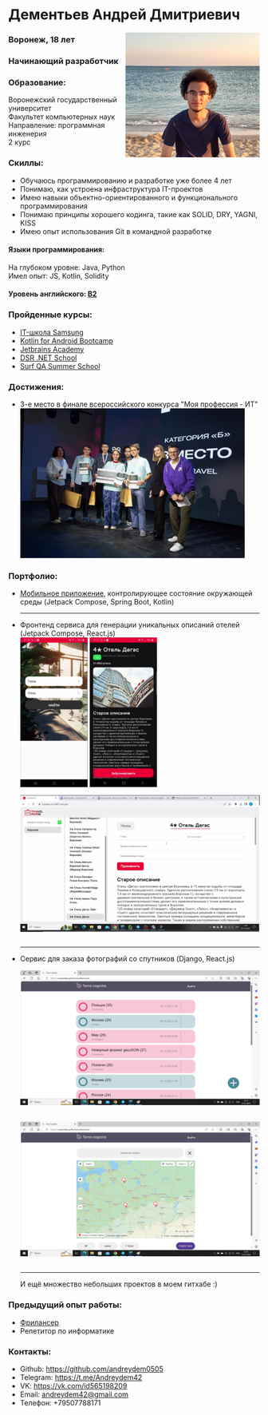 <h1>Дементьев Андрей Дмитриевич</h1>
<img align="right" src="me.jpg" alt="моя фотография" style="height: 250px; object-fit: contain">
<h3>Воронеж, 18 лет</h3>
<h3>Начинающий разработчик</h3>
<h3>Образование:</h3>
Воронежский государственный университет<br>
Факультет компьютерных наук<br>
Направление: программная инженерия<br>
2 курс
<h3>Скиллы:</h3>
<ul>
    <li>Обучаюсь программированию и разработке уже более 4 лет</li>
    <li>Понимаю, как устроена инфраструктура IT-проектов</li>
    <li>Имею навыки объектно-ориентированного и функционального программирования</li>
    <li>Понимаю принципы хорошего кодинга, такие как SOLID, DRY, YAGNI, KISS</li>
    <li>Имею опыт использования Git в командной разработке</li>
</ul>
<h4>Языки программирования:</h4>
На глубоком уровне: Java, Python<br>
Имел опыт: JS, Kotlin, Solidity
<h4>Уровень английского: <a href="https://disk.yandex.ru/i/3PaIluq00IfTOA">B2</a></h4>
<h3>Пройденные курсы:</h3>
<ul>
    <li><a href="https://disk.yandex.ru/i/CmshtTaNnDJ-kw">IT-школа Samsung</a></li>
    <li><a href="https://disk.yandex.ru/i/Ltr8u_cqfpVIDw">Kotlin for Android Bootcamp</a></li>
    <li><a href="https://hyperskill.org/profile/39616141">Jetbrains Academy</a></li>
    <li><a href="https://disk.yandex.ru/i/e1AWvACi5J5dLQ">DSR .NET School</a></li>
    <li><a href="https://disk.yandex.ru/d/Gu0DSm6WtlFuyg">Surf QA Summer School</a></li>
</ul>
<h3>Достижения:</h3>
<ul>
    <li>3-е место в финале всероссийского конкурса "Моя профессия - ИТ"</li>
    <img src="hackathon.jpg" alt="фотография с хакатона" style="height: 300px; object-fit: contain"/>
</ul>
<h3>Портфолио:</h3>
<ul>
    <li><a href="https://github.com/andreydem0505/HomeController">Мобильное приложение</a>, контролирующее состояние окружающей среды (Jetpack Compose, Spring Boot, Kotlin)</li>
    <hr/>
    <li>Фронтенд сервиса для генерации уникальных описаний отелей (Jetpack Compose, React.js)</li>
    <img src="travelparse-mobile1.png" alt="скриншот мобильного приложения" style="height: 300px; object-fit: contain"/>
    <img src="travelparse-mobile2.png" alt="скриншот мобильного приложения" style="height: 300px; object-fit: contain"/>
    <img src="travelparse-site.png" alt="скриншот сайта" style="height: 300px; object-fit: contain"/>
    <hr/>
    <li>Сервис для заказа фотографий со спутников (Django, React.js)</li>
    <img src="terra-cognita1.png" alt="скриншот сайта" style="height: 300px; object-fit: contain"/>
    <img src="terra-cognita2.png" alt="скриншот сайта" style="height: 300px; object-fit: contain"/>
    <hr/>
    <p>И ещё множество небольших проектов в моем гитхабе :)</p>
</ul>
<h3>Предыдущий опыт работы:</h3>
<ul>
<li><a href="https://a24.biz/authors/4805761/">Фрилансер</a></li>
<li>Репетитор по информатике</li>
</ul>
<h3>Контакты:</h3>
<ul>
    <li>Github: <a href="https://github.com/andreydem0505">https://github.com/andreydem0505</a></li>
    <li>Telegram: <a href="https://t.me/Andreydem42">https://t.me/Andreydem42</a></li>
    <li>VK: <a href="https://vk.com/id565198209">https://vk.com/id565198209</a></li>
    <li>Email: <a href="mailto:andreydem42@gmail.com">andreydem42@gmail.com</a></li>
    <li>Телефон: +79507788171</li>
</ul>
